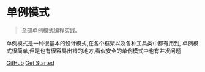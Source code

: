  

# 单例模式

> 全部单例模式编程实践。

单例模式是一种很基本的设计模式,在各个框架以及各种工具类中都有用到,
单例模式很简单,但是也有很容易出错的地方,看似安全的单例模式中也有并发问题

[GitHub](https://github.com/freshgeek/Singleton)
[Get Started](README.md)
